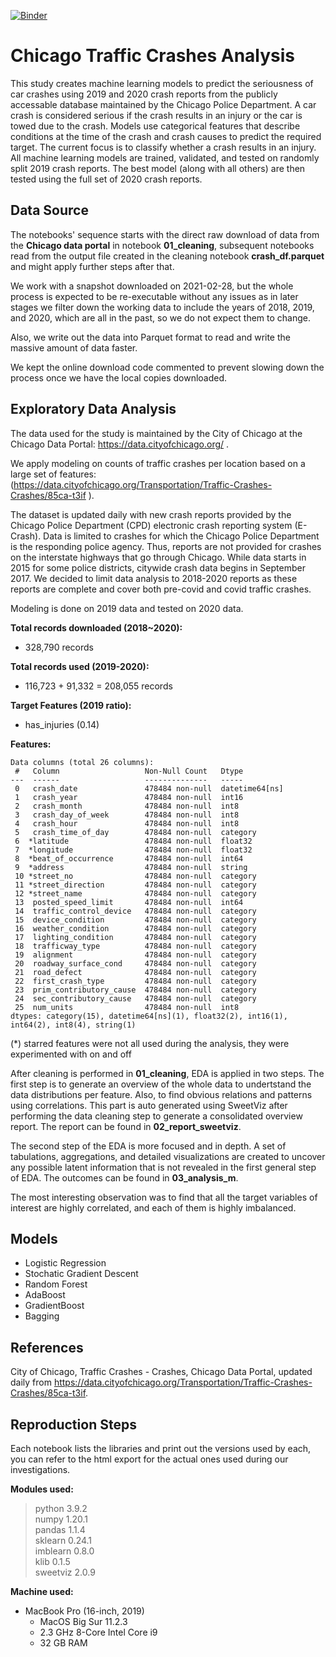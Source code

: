 [![Binder](https://mybinder.org/badge_logo.svg)](https://mybinder.org/v2/gh/Maskar/chicago_traffic_crashes/HEAD)

# Chicago Traffic Crashes Analysis

This study creates machine learning models to predict the seriousness of car crashes using 2019 and 2020 crash reports from the publicly accessable database maintained by the Chicago Police Department. A car crash is considered serious if the crash results in an injury or the car is towed due to the crash. Models use categorical features that describe conditions at the time of the crash and crash causes to predict the required target. The current focus is to classify whether a crash results in an injury. All machine learning models are trained, validated, and tested on randomly split 2019 crash reports. The best model (along with all others) are then tested using the full set of 2020 crash reports.


## Data Source

The notebooks' sequence starts with the direct raw download of data from the **Chicago data portal** in notebook **01_cleaning**, subsequent notebooks read from the output file created in the cleaning notebook **crash_df.parquet** and might apply further steps after that.


We work with a snapshot downloaded on 2021-02-28, but the whole process is expected to be re-executable without any issues as in later stages we filter down the working data to include the years of 2018, 2019, and 2020, which are all in the past, so we do not expect them to change.

Also, we write out the data into Parquet format to read and write the massive amount of data faster.

We kept the online download code commented to prevent slowing down the process once we have the local copies downloaded.

## Exploratory Data Analysis

The data used for the study is maintained by the City of Chicago at the Chicago Data Portal: https://data.cityofchicago.org/ .  
  
We apply modeling on counts of traffic crashes per location based on a large set of features:  
(https://data.cityofchicago.org/Transportation/Traffic-Crashes-Crashes/85ca-t3if ).  
  
The dataset is updated daily with new crash reports provided by the Chicago Police Department (CPD) electronic crash reporting system (E-Crash). Data is limited to crashes for which the Chicago Police Department is the responding police agency. Thus, reports are not provided for crashes on the interstate highways that go through Chicago. While data starts in 2015 for some police districts, citywide crash data begins in September 2017. We decided to limit data analysis to 2018-2020 reports as these reports are complete and cover both pre-covid and covid traffic crashes.

Modeling is done on 2019 data and tested on 2020 data.

**Total records downloaded (2018~2020):**  
* 328,790 records

**Total records used (2019-2020):**  
* 116,723 + 91,332 = 208,055 records  

**Target Features (2019 ratio):**  
* has_injuries (0.14)

**Features:**  

    Data columns (total 26 columns):
     #   Column                   Non-Null Count   Dtype         
    ---  ------                   --------------   -----         
     0   crash_date               478484 non-null  datetime64[ns]
     1   crash_year               478484 non-null  int16         
     2   crash_month              478484 non-null  int8          
     3   crash_day_of_week        478484 non-null  int8          
     4   crash_hour               478484 non-null  int8          
     5   crash_time_of_day        478484 non-null  category      
     6  *latitude                 478484 non-null  float32       
     7  *longitude                478484 non-null  float32       
     8  *beat_of_occurrence       478484 non-null  int64         
     9  *address                  478484 non-null  string        
     10 *street_no                478484 non-null  category      
     11 *street_direction         478484 non-null  category      
     12 *street_name              478484 non-null  category      
     13  posted_speed_limit       478484 non-null  int64         
     14  traffic_control_device   478484 non-null  category      
     15  device_condition         478484 non-null  category      
     16  weather_condition        478484 non-null  category      
     17  lighting_condition       478484 non-null  category      
     18  trafficway_type          478484 non-null  category      
     19  alignment                478484 non-null  category      
     20  roadway_surface_cond     478484 non-null  category      
     21  road_defect              478484 non-null  category      
     22  first_crash_type         478484 non-null  category      
     23  prim_contributory_cause  478484 non-null  category      
     24  sec_contributory_cause   478484 non-null  category      
     25  num_units                478484 non-null  int8          
    dtypes: category(15), datetime64[ns](1), float32(2), int16(1), int64(2), int8(4), string(1)

(*) starred features were not all used during the analysis, they were experimented with on and off
    
    
After cleaning is performed in **01_cleaning**, EDA is applied in two steps. The first step is to generate an overview of the whole data to undertstand the data distributions per feature. Also, to find obvious relations and patterns using correlations. This part is auto generated using SweetViz after performing the data cleaning step to generate a consolidated overview report. The report can be found in **02_report_sweetviz**.  

The second step of the EDA is more focused and in depth. A set of tabulations, aggregations, and detailed visualizations are created to uncover any possible latent information that is not revealed in the first general step of EDA. The outcomes can be found in **03_analysis_m**.

The most interesting observation was to find that all the target variables of interest are highly correlated, and each of them is highly imbalanced.

## Models

* Logistic Regression
* Stochatic Gradient Descent
* Random Forest
* AdaBoost
* GradientBoost
* Bagging

## References

City of Chicago, Traffic Crashes - Crashes, Chicago Data Portal, updated daily from https://data.cityofchicago.org/Transportation/Traffic-Crashes-Crashes/85ca-t3if. 


## Reproduction Steps

Each notebook lists the libraries and print out the versions used by each, you can refer to the html export for the actual ones used during our investigations.

**Modules used:**  
> python 3.9.2  
> numpy 1.20.1  
> pandas 1.1.4  
> sklearn 0.24.1  
> imblearn 0.8.0  
> klib 0.1.5  
> sweetviz 2.0.9  

**Machine used:**
* MacBook Pro (16-inch, 2019)
    * MacOS Big Sur 11.2.3
    * 2.3 GHz 8-Core Intel Core i9
    * 32 GB RAM
    
   
